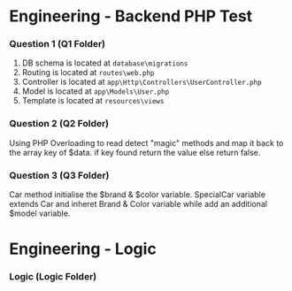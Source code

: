 # Engineering - Backend PHP Test

### Question 1 (Q1 Folder)
1. DB schema is located at `database\migrations`
2. Routing is located at `routes\web.php`
3. Controller is located at `app\Http\Controllers\UserController.php`
4. Model is located at `app\Models\User.php`
5. Template is located at `resources\views`

### Question 2 (Q2 Folder)
Using PHP Overloading to read detect "magic" methods and map it back to the array key of $data.
if key found return the value else return false.

### Question 3 (Q3 Folder)
Car method initialise the $brand & $color variable. SpecialCar variable extends Car and inheret Brand & Color variable while add an additional $model variable.

# Engineering - Logic

### Logic (Logic Folder)
